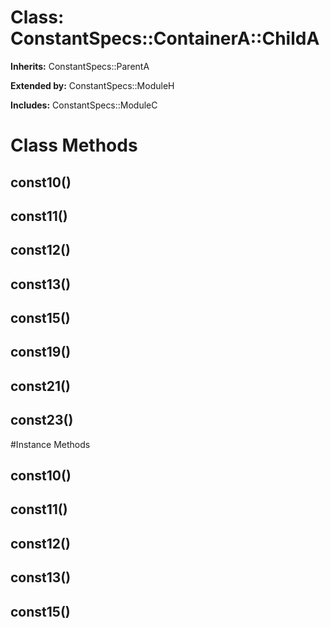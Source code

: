 # Class: ConstantSpecs::ContainerA::ChildA
**Inherits:** ConstantSpecs::ParentA
  
**Extended by:** ConstantSpecs::ModuleH
    
**Includes:** ConstantSpecs::ModuleC
  



# Class Methods
## const10() [](#method-c-const10)
## const11() [](#method-c-const11)
## const12() [](#method-c-const12)
## const13() [](#method-c-const13)
## const15() [](#method-c-const15)
## const19() [](#method-c-const19)
## const21() [](#method-c-const21)
## const23() [](#method-c-const23)

#Instance Methods
## const10() [](#method-i-const10)

## const11() [](#method-i-const11)

## const12() [](#method-i-const12)

## const13() [](#method-i-const13)

## const15() [](#method-i-const15)

